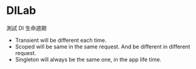 # DILab
測試 DI 生命週期
* Transient will be different each time.
* Scoped will be same in the same request. And be different in different request.
* Singleton will always be the same one, in the app life time.
